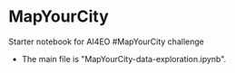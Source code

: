 # MapYourCity
Starter notebook for AI4EO #MapYourCity challenge

 - The main file is "MapYourCity-data-exploration.ipynb".

